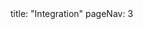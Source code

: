 <frontmatter>
title: "Integration"
pageNav: 3
</frontmatter>

<include src="container-inPage-asFlat.md" boilerplate />
